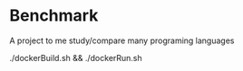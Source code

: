 Benchmark
=========

A project to me study/compare many programing languages

./dockerBuild.sh && ./dockerRun.sh
